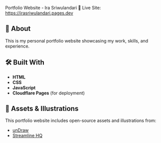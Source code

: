 Portfolio Website - Ira Sriwulandari
🚀 Live Site: https://irasriwulandari.pages.dev

## 📌 About
This is my personal portfolio website showcasing my work, skills, and experience.

## 🛠️ Built With
- **HTML**
- **CSS**
- **JavaScript**
- **Cloudflare Pages** (for deployment)

## 📸 Assets & Illustrations
This portfolio website includes open-source assets and illustrations from:  
- [unDraw](https://undraw.co/)  
- [Streamline HQ](https://www.streamlinehq.com/) 
